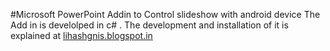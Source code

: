 #Microsoft PowerPoint Addin to Control slideshow with android device
The Add in is develolped in c# .
The development and installation of it is explained at [lihashgnis.blogspot.in](http://lihashgnis.blogspot.com/2012/08/creating-powerpoint-2010-addin-in-c.html)
